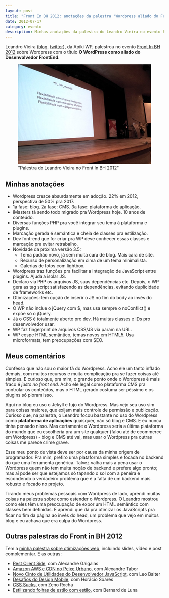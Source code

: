 ```yaml
---
layout: post
title: "Front In BH 2012: anotações da palestra 'Wordpress aliado do Front End' do Leandro Vieira"
date: 2012-07-17
category: evento
description: Minhas anotações da palestra do Leandro Vieira no evento Front in BH 2012
---
```


Leandro Vieira ([blog](http://leandrovieira.com/), [twitter](https://twitter.com/leandrovieira/)), da Apiki WP, palestrou no evento [Front In BH 2012](http://www.frontinbh.com.br/) sobre Wordpress com o título **O WordPress como aliado do Desenvolvedor FrontEnd**.

<figure>
	<img src="img/posts/frontinbh2012/leandro.jpg">
	<figcaption>"Palestra do Leandro Vieira no Front In BH 2012"</figcaption>
</figure>

## Minhas anotações

* Wordpress cresce absurdamente em adoção. 22% em 2012, perspectiva de 50% pra 2017.
* 1a fase: blog. 2a fase: CMS. 3a fase: plataforma de aplicação.
* iMasters tá sendo todo migrado pra Wordpress hoje. 10 anos de conteúdo.
* Diversas funções PHP pra você integrar seu tema à plataforma e plugins.
* Marcação gerada é semântica e cheia de classes pra estilização.
* Dev font-end que for criar pra WP deve conhecer essas classes e marcação pra evitar retrabalho.
* Novidade da próxima versão 3.5:
	* Tema padrão novo, já sem muita cara de blog. Mais cara de site.
	* Recurso de personalização em cima de um tema minimalista.
	* Galerias de fotos com lightbox.
* Wordpress traz funções pra facilitar a integração de JavaScript entre plugins. Ajuda a isolar JS.
* Declaro via PHP os arquivos JS, suas dependências etc. Depois, o WP gera as tag script satisfazendo as dependências, evitando duplicidade de frameworks etc.
* Otimizações: tem opção de inserir o JS no fim do body ao invés do head.
* O WP não inclue o jQuery com $, mas usa sempre o noConflict() e expõe só o jQuery.
* Já o CSS é totalmente aberto pro dev. Há muitas classes e IDs pro desenvolvedor usar.
* WP faz fingerprint de arquivos CSS/JS via param na URL.
* WP cospe HTML semântico, temas novos em HTML5. Usa microformats, tem preocupações com SEO.

## Meus comentários

Confesso que não sou o maior fã do Wordpress. Acho ele um tanto inflado demais, com muitos recursos e muita complicação pra se fazer coisas até simples. E curioso que, pra mim, o grande ponto onde o Wordpress é mais fraco é *justo no front end*. Acho ele legal como plataforma CMS pra controlar os conteúdos, mas o HTML gerado costuma ser péssimo e os plugins só pioram isso.

Aqui no blog eu uso o Jekyll e fujo do Wordpress. Mas vejo seu uso sim para coisas maiores, que exijam mais controle de permissão e publicação. Curioso que, na palestra, o Leandro focou bastante no uso do Wordpress como **plataforma de aplicações** quaisquer, não só blog e CMS. E eu nunca tinha pensado nisso. Mas certamente o Wordpress seria a última plataforma do mundo que eu escolheria pra um site qualquer (falou até de ecommerce em Wordpress) - blog e CMS até vai, mas usar o Wordpress pra outras coisas me parece crime grave.

Esse meu ponto de vista deve ser por causa da minha origem de programador. Pra mim, prefiro uma plataforma simples e focada no backend do que uma ferramenta genérica. Talvez valha mais a pena usar o Wordpress quem não tem muita noção de backend e prefere algo pronto; mas aí pode ser que estejamos só tapando o sol com a peneira e escondendo o verdadeiro problema que é a falta de um backend mais robusto e focado no projeto.

Tirando meus problemas pessoais com Wordpress de lado, aprendi muitas coisas na palestra sobre como estender o Wordpress. O Leandro mostrou como eles têm uma preocupação de expor um HTML semântico com classes bem definidas. E aprendi que dá pra otimizar os JavaScripts pra ficar no fim da página ao invés do head, um problema que vejo em muitos blog e eu achava que era culpa do Wordpress.

## Outras palestras do Front in BH 2012

Tem a [minha palestra sobre otimizações web](/frontinbh-otimizacoes-web/), incluindo slides, vídeo e post complementar. E as outras:

* [Rest Client Side](/front-in-bh-rest-client-side-alexandre-gaigalas/), com Alexandre Gaigalas
* [Amazon AWS e CDN no Peixe Urbano](/front-in-bh-peixe-urbano-amazon-cdn-alexandre-tabor/), com Alexandre Tabor
* [Novo Cinto de Utilidades do Desenvolvedor JavaScript](/front-in-bh-novidades-mozilla-leo-balter/), com Leo Balter
* [Desafios do Design Mobile](/front-in-bh-desafios-design-mobile-horacio-soares/), com Horácio Soares
* [CSS Sucks](/front-in-bh-css-sucks-zeno-rocha/), com Zeno Rocha
* [Estilizando folhas de estilo com estilo](/front-in-bh-estilizando-css-com-estilo-bernard-de-luna/), com Bernard de Luna

